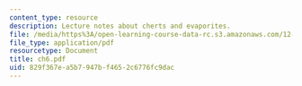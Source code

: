 ```yaml
---
content_type: resource
description: Lecture notes about cherts and evaporites.
file: /media/https%3A/open-learning-course-data-rc.s3.amazonaws.com/12-110-sedimentary-geology-spring-2007/829f367ea5b7947bf4652c6776fc9dac_ch6.pdf
file_type: application/pdf
resourcetype: Document
title: ch6.pdf
uid: 829f367e-a5b7-947b-f465-2c6776fc9dac
---
```

